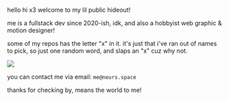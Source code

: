 hello hi x3 welcome to my lil public hideout!

me is a fullstack dev since 2020-ish, idk, and also a hobbyist web graphic & motion designer!

some of my repos has the letter "x" in it. it's just that i've ran out of names to pick, so just one random word, and slaps an "x" cuz why not.

![](https://komarev.com/ghpvc/?username=neursh&label=Silly+goobers)

you can contact me via email: `me@neurs.space`

thanks for checking by, means the world to me!
